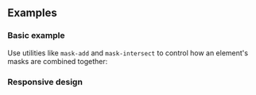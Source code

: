 ## Examples

### Basic example

Use utilities like `mask-add` and `mask-intersect` to control how an element's masks are combined together:

### Responsive design

